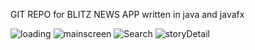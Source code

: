 
GIT REPO for BLITZ NEWS APP written in java and javafx

![loading](https://user-images.githubusercontent.com/68921071/129398710-70b49f52-be15-4c65-aaf2-fd98d7e3b164.png)
![mainscreen](https://user-images.githubusercontent.com/68921071/129398877-a6c9de20-56ed-4659-9082-9f5c017cebf7.png)
![Search](https://user-images.githubusercontent.com/68921071/129399080-3ec7b8df-4bea-4036-ba92-6b85d399ca7a.png)
![storyDetail](https://user-images.githubusercontent.com/68921071/129399049-e8044186-03c9-4f33-9da2-51b9941da220.png)
